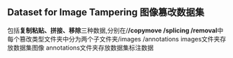 ## Dataset for Image Tampering 图像篡改数据集
包括**复制粘贴、拼接、移除**三种数据,分别在/**/copymove /splicing /removal**中
每个篡改类型文件夹中分为两个子文件夹/images /annotations
images文件夹存放数据集图像 annotations文件夹存放数据集标注数据
